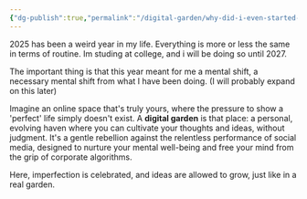 ```yaml
---
{"dg-publish":true,"permalink":"/digital-garden/why-did-i-even-started-this/","created":"2025-07-17T18:30:31.363-05:00","updated":"2025-07-17T20:33:19.459-05:00"}
---
```


2025 has been a weird year in my life. Everything is more or less the same in terms of routine. Im studing at college, and i will be doing so until 2027.

The important thing is that this year meant for me a mental shift, a necessary mental shift from what I have been doing. (I will probably expand on this later)

Imagine an online space that's truly yours, where the pressure to show a 'perfect' life simply doesn't exist. A **digital garden** is that place: a personal, evolving haven where you can cultivate your thoughts and ideas, without judgment. It's a gentle rebellion against the relentless performance of social media, designed to nurture your mental well-being and free your mind from the grip of corporate algorithms. 

Here, imperfection is celebrated, and ideas are allowed to grow, just like in a real garden.